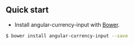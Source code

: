 ## Quick start

+ Install angular-currency-input with [Bower](https://github.com/bower/bower).

>
```bash
$ bower install angular-currency-input --save
```
